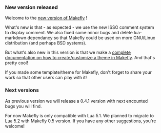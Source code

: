 ### New version released

Welcome to the [new version of Makefly](${BLOG_URL}/makefly_0.4.zip "Download new Makefly 0.4 version") !

What's new is that - as expected - we use the new ISSO comment system to display comment. We also fixed some minor bugs and delete lua-markdown dependancy so that Makefly could be used on more GNU/Linux distribution (and perhaps BSD systems). 

But what's also new in this version is that we make a [complete documentation on how to create/customize a theme in Makefly](${PROJECTURL}/themes.html "Read more about theme customization in Makefly"). And that's pretty cool!

If you made some template/theme for Makefly, don't forget to share your work so that other users can play with it!

### Next versions

As previous version we will release a 0.4.1 version with next encounted bugs you will find.

For now Makefly is only compatible with Lua 5.1. We planned to migrate to Lua 5.2 with Makefly 0.5 version. If you have any other suggestions, you're welcome!
